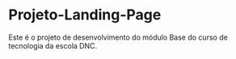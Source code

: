 # Projeto-Landing-Page
Este é o projeto de desenvolvimento do módulo Base do curso de tecnologia da escola DNC.
